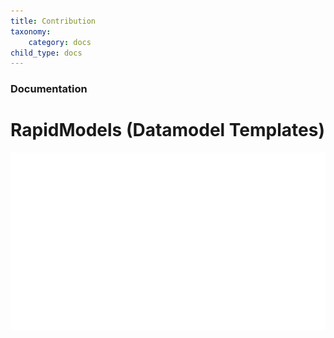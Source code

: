 ```yaml
---
title: Contribution
taxonomy:
    category: docs
child_type: docs
---
```


### Documentation

# RapidModels (Datamodel Templates)

![Service WF](service-wf-animated-7_en.gif?resize=600&classes=center)

<footer>
    <link rel="stylesheet" type="text/css" href="https://ui5.sap.com/resources/sap/ui/core/themes/base/SAP-icons.css">
    <style>
      @font-face {
      font-family: "ui5-icon-font";
      src: url(https://docs.exolynk.com/cdn/SAP-icons.ttf) format("truetype");
      }
      p.ui5-icon { 
      font-family: "ui5-icon-font";
    }
    </style>
</footer>
